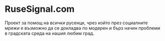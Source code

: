 # RuseSignal.com
Проект за помощ на всички русенци, чрез който през социалните мрежи e възможно да се докладва по модерен и бърз начин проблеми в градската среда на нашия любим град.
